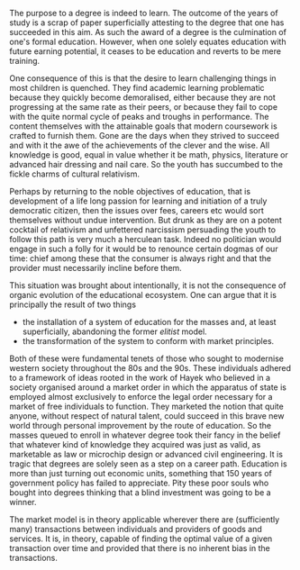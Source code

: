 The purpose to a degree is indeed to learn. 
The outcome  of the years of study 
is a scrap of paper superficially attesting to the degree
that one has succeeded in this aim.
As such the award of a degree is the culmination of one's formal education.
However, when one solely equates education with future earning potential, 
it ceases to be education and reverts to be mere training.

One consequence of this is that the desire to learn challenging things in most children 
is quenched.
They find academic learning problematic because they quickly become demoralised, either because they are not progressing at the same rate as their peers,
or because they fail to cope with the quite normal cycle of peaks and troughs in
performance. 
The content themselves with the attainable goals that modern coursework is crafted to
furnish them. Gone are the days when they strived to succeed and with it the
awe of the achievements of the clever and the wise.
All knowledge is good, equal in value whether it be math, physics, literature
or advanced hair dressing and nail care.
So the youth has succumbed to the fickle charms of cultural relativism.


Perhaps by returning to the noble objectives of education, 
that is development of  a life long passion for learning 
and initiation of a truly democratic citizen, 
then the issues over fees, careers etc would sort themselves
without undue intervention.
But drunk as they are on a potent cocktail of relativism and unfettered narcissism persuading the youth to follow this path is very much a herculean task.
Indeed no politician would engage in such a folly
for it would be to renounce certain dogmas of our time:
chief among these that the consumer is always right and that the provider must necessarily incline before them.


This situation was brought about intentionally, it is not the consequence of organic evolution of the educational ecosystem. One can argue that it is principally the result of two things
- the installation of a system of education for the masses and, at least
    superficially, abandoning the former *elitist* model.
- the transformation of the system to conform with market principles.

Both of these were fundamental tenets of those
who sought to modernise western society throughout the 80s and the 90s.
These individuals adhered to a framework of ideas 
rooted in the work of Hayek who believed in 
a society organised around a market order in which the apparatus of state is employed almost  exclusively to enforce the legal order necessary for a market of free individuals to function.
They marketed the notion that quite anyone,
without respect of natural talent,
could succeed in this brave new world through personal improvement 
by the route of education.
So the masses queued to enroll in whatever degree took their fancy
in the belief that whatever kind of knowledge they acquired
was just as valid, as marketable
as law or microchip design or advanced civil engineering.
It is tragic that degrees are solely seen as a step on a career path. Education is more than just turning out economic units, something that 150 years of government policy has failed to appreciate.
Pity these poor souls who bought into degrees thinking
that a blind investment was going to be a winner.

The market model is in theory applicable wherever there are (sufficiently many)
transactions between individuals and providers of goods and services. 
It is, in theory, capable of finding the optimal value of a given transaction
over time and provided that there is no inherent bias in the transactions.
